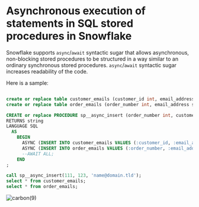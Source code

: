 # Asynchronous execution of statements in SQL stored procedures in Snowflake

Snowflake supports `async`/`await` syntactic sugar that allows asynchronous, non-blocking stored procedures to be structured in a way similar to an ordinary synchronous stored procedures. `async`/`await` syntactic sugar increases readability of the code.

Here is a sample:

```sql

create or replace table customer_emails (customer_id int, email_address string);
create or replace table order_emails (order_number int, email_address string);

CREATE or replace PROCEDURE sp__async_insert (order_number int, customer_id int, email_address string)
RETURNS string
LANGUAGE SQL
  AS
    BEGIN
      ASYNC (INSERT INTO customer_emails VALUES (:customer_id, :email_address));
      ASYNC (INSERT INTO order_emails VALUES (:order_number, :email_address)) ;
      --AWAIT ALL;
    END
;

call sp__async_insert(111, 123, 'name@domain.tld');
select * from customer_emails;
select * from order_emails;

```

![carbon(9)](https://github.com/user-attachments/assets/8b3543a6-1c83-41fa-a7e7-b4576b506c66)


